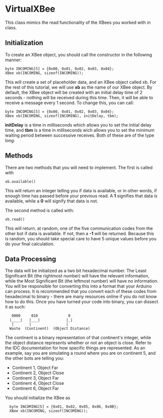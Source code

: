 # VirtualXBee
This class mimics the read functionality of the XBees you worked with in class.

## Initialization 
To create an XBee object, you should call the constructor in the following manner:
```arduino
byte INCOMING[5] = {0x00, 0x01, 0x02, 0x03, 0x04};
XBee xb(INCOMING, sizeof(INCOMING));
```
This will create a set of placeholder data, and an XBee object called xb. For the rest of this tutorial, we will use **xb** as the name of our XBee object. By default, the XBee object will be created with an initial delay time of 2 seconds - nothing will be received during this time. Then, it will be able to receive a message every 1 second. To change this, you can call:
```arduino
byte INCOMING[5] = {0x00, 0x01, 0x02, 0x03, 0x04};
XBee xb(INCOMING, sizeof(INCOMING), initDelay, tbm);
```
**initDelay** is a time in milliseconds which allows you to set the initial delay time, and **tbm** is a time in milliseconds wich allows you to set the minimum waiting period between successive receives. Both of these are of the type *long*.

## Methods
There are two methods that you will need to implement. The first is called with
```arduino
xb.available()
```
This will return an integer telling you if data is available, or in other words, if enough time has passed before your previous read. A **1** signifies that data is available, while a **0** will signify that data is not.

The second method is called with:
```arduino
xb.read()
```
This will return, at random, one of the five communication codes from the other bot if data is available. If not, then a **-1** will be returned. Because this is random, you should take special care to have 5 unique values before you do your final calculation.

## Data Processing
The data will be initialized as a two bit hexadecimal number. The Least Significant Bit (the rightmost number) will have the relevant information, while the Most Significant Bit (the leftmost number) will have no information. You will be responsible for converting this into a format that your Arduino can process. It is recommended that you convert each of these codes from hexadecimal to binary - there are many resources online if you do not know how to do this. Once you have turned your code into binary, you can dissect it as such:
```arduino
   0000     010              0
  |____|   |___|            |_|
   |       |                |
  Waste  (Continent)  (Object Distance)
```
The continent is a binary representation of that continent's integer, while the object distance represents whether or not an object is close. Refer to the IDC documentation for how specific things are represented. As an example, say you are simulating a round where you are on continent 5, and the other bots are telling you:
* Continent 1, Object Far
* Continent 2, Object Close
* Continent 3, Object Far
* Continent 4, Object Close
* Continent 6, Object Far

You should initialize the XBee as
```arduino
  byte INCOMING[5] = {0x01, 0x02, 0x05, 0x06, 0x0B};
  XBee xb(INCOMING, sizeof(INCOMING));
```
